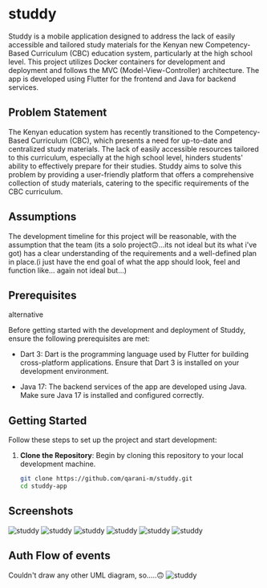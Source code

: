 # studdy

Studdy is a mobile application designed to address the lack of easily accessible and tailored study materials for the Kenyan new Competency-Based Curriculum (CBC) education system, particularly at the high school level. This project utilizes Docker containers for development and deployment and follows the MVC (Model-View-Controller) architecture. The app is developed using Flutter for the frontend and Java for backend services.

## Problem Statement

The Kenyan education system has recently transitioned to the Competency-Based Curriculum (CBC), which presents a need for up-to-date and centralized study materials. The lack of easily accessible resources tailored to this curriculum, especially at the high school level, hinders students' ability to effectively prepare for their studies. Studdy aims to solve this problem by providing a user-friendly platform that offers a comprehensive collection of study materials, catering to the specific requirements of the CBC curriculum.

## Assumptions

The development timeline for this project will be reasonable, with the assumption that the team (its a solo project🙃...its not ideal but its what i've got) has a clear understanding of the requirements and a well-defined plan in place.(i just have the end goal of what the app should look, feel and function like... again not ideal but...)

## Prerequisites

alternative



Before getting started with the development and deployment of Studdy, ensure the following prerequisites are met:

- Dart 3: Dart is the programming language used by Flutter for building cross-platform applications. Ensure that Dart 3 is installed on your development environment.

- Java 17: The backend services of the app are developed using Java. Make sure Java 17 is installed and configured correctly.

## Getting Started


Follow these steps to set up the project and start development:

1. **Clone the Repository**: Begin by cloning this repository to your local development machine.

   ```bash
   git clone https://github.com/qarani-m/studdy.git
   cd studdy-app

## Screenshots

![studdy](screenshots/0.png)
![studdy](screenshots/1.png)
![studdy](screenshots/2.png)
![studdy](screenshots/3.png)
![studdy](screenshots/6.png)
![studdy](screenshots/7.png)


## Auth Flow of events
Couldn't draw any other UML diagram, so.....🙃
![studdy](screenshots/studdy-auth-sequence..png)


